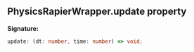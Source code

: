 
## PhysicsRapierWrapper.update property

**Signature:**

```typescript
update: (dt: number, time: number) => void;
```
